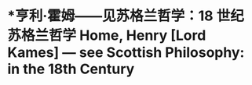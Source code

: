 # \*亨利·霍姆——见苏格兰哲学：18 世纪苏格兰哲学 Home, Henry \[Lord Kames] — see Scottish Philosophy: in the 18th Century
